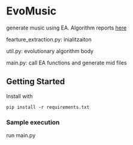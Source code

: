 # EvoMusic
generate music using EA. 
Algorithm reports [here](Music%generator%using%Evolutionary%Algorithm.pdf)

fearture_extraction.py: inialitzaiton

util.py: evolutionary algorithm body

main.py: call EA functions and generate mid files




## Getting Started

Install  with

```
pip install -r requirements.txt 
```

### Sample execution

run main.py

